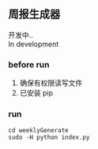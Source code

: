 ## 周报生成器

开发中..  
In development  

### before run
1. 确保有权限读写文件
2. 已安装 pip 


### run
```
cd weeklyGenerate
sudo -H python index.py
```
